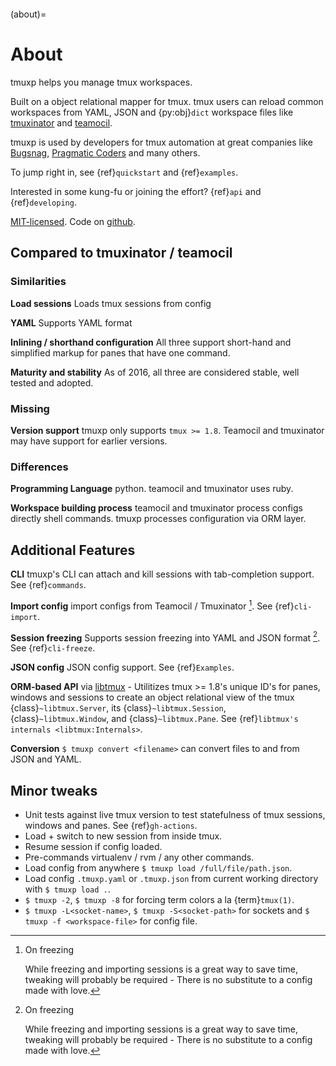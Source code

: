 ```{module} tmuxp

```

(about)=

# About

tmuxp helps you manage tmux workspaces.

Built on a object relational mapper for tmux. tmux users can reload common
workspaces from YAML, JSON and {py:obj}`dict` workspace files like
[tmuxinator] and [teamocil].

tmuxp is used by developers for tmux automation at great companies like
[Bugsnag], [Pragmatic Coders] and many others.

To jump right in, see {ref}`quickstart` and {ref}`examples`.

Interested in some kung-fu or joining the effort? {ref}`api` and
{ref}`developing`.

[MIT-licensed]. Code on [github](http://github.com/tmux-python/tmuxp).

[bugsnag]: https://blog.bugsnag.com/benefits-of-using-tmux/
[pragmatic coders]: http://pragmaticcoders.com/blog/tmuxp-preconfigured-sessions/

## Compared to tmuxinator / teamocil

### Similarities

**Load sessions** Loads tmux sessions from config

**YAML** Supports YAML format

**Inlining / shorthand configuration** All three support short-hand and
simplified markup for panes that have one command.

**Maturity and stability** As of 2016, all three are considered stable,
well tested and adopted.

### Missing

**Version support** tmuxp only supports `tmux >= 1.8`. Teamocil and
tmuxinator may have support for earlier versions.

### Differences

**Programming Language** python. teamocil and tmuxinator uses ruby.

**Workspace building process** teamocil and tmuxinator process configs
directly shell commands. tmuxp processes configuration via ORM layer.

## Additional Features

**CLI** tmuxp's CLI can attach and kill sessions with tab-completion
support. See {ref}`commands`.

**Import config** import configs from Teamocil / Tmuxinator [^id4]. See
{ref}`cli-import`.

**Session freezing** Supports session freezing into YAML and JSON
format [^id4]. See {ref}`cli-freeze`.

**JSON config** JSON config support. See {ref}`Examples`.

**ORM-based API** via [libtmux] - Utilitizes tmux >= 1.8's unique ID's for
panes, windows and sessions to create an object relational view of the tmux
{class}`~libtmux.Server`, its {class}`~libtmux.Session`,
{class}`~libtmux.Window`, and {class}`~libtmux.Pane`.
See {ref}`libtmux's internals <libtmux:Internals>`.

**Conversion** `$ tmuxp convert <filename>` can convert files to and
from JSON and YAML.

[^id4]: On freezing

    While freezing and importing sessions is a great way to save time,
    tweaking will probably be required - There is no substitute to a
    config made with love.

[libtmux]: https://libtmux.git-pull.com

## Minor tweaks

- Unit tests against live tmux version to test statefulness of tmux
  sessions, windows and panes. See {ref}`gh-actions`.
- Load + switch to new session from inside tmux.
- Resume session if config loaded.
- Pre-commands virtualenv / rvm / any other commands.
- Load config from anywhere `$ tmuxp load /full/file/path.json`.
- Load config `.tmuxp.yaml` or `.tmuxp.json` from current working
  directory with `$ tmuxp load .`.
- `$ tmuxp -2`, `$ tmuxp -8` for forcing term colors a la
  {term}`tmux(1)`.
- `$ tmuxp -L<socket-name>`, `$ tmuxp -S<socket-path>` for sockets and
  `$ tmuxp -f <workspace-file>` for config file.

[attempt at 1.7 test]: https://travis-ci.org/tmux-python/tmuxp/jobs/12348263
[mit-licensed]: http://opensource.org/licenses/MIT
[tmuxinator]: https://github.com/aziz/tmuxinator
[teamocil]: https://github.com/remiprev/teamocil
[erb]: http://ruby-doc.org/stdlib-2.0.0/libdoc/erb/rdoc/ERB.html
[edit this page]: https://github.com/tmux-python/tmuxp/edit/master/doc/about.rst
